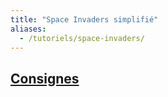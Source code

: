 ```yaml
---
title: "Space Invaders simplifié"
aliases:
  - /tutoriels/space-invaders/
---
```


## [Consignes](tutoriels/space-invaders/consignes.md)